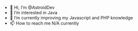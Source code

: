 - 👋 Hi, I’m @AstroidDev
- 👀 I’m interested in Java
- 🌱 I’m currently improving my Javascript and PHP knowledge
- 📫 How to reach me N/A currently

